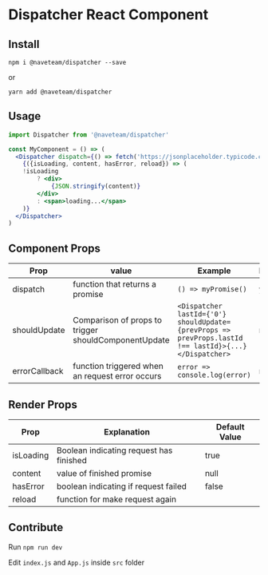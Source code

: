 # Dispatcher React Component

## Install

`npm i @naveteam/dispatcher --save`

or

`yarn add @naveteam/dispatcher`

## Usage

```jsx
import Dispatcher from '@naveteam/dispatcher'

const MyComponent = () => (
  <Dispatcher dispatch={() => fetch('https://jsonplaceholder.typicode.com/todos/1')}>
    {({isLoading, content, hasError, reload}) => (
    !isLoading
        ? <div>
            {JSON.stringify(content)}
        </div>
        : <span>loading...</span>
    )}
  </Dispatcher>
)
```

## Component Props

| Prop  |  value | Example | Required |
|---|---|---|---|
| dispatch | function that returns a promise |  `() => myPromise()` | yes |
| shouldUpdate  | Comparison of props to trigger shouldComponentUpdate  | ```<Dispatcher lastId={'0'} shouldUpdate={prevProps => prevProps.lastId !== lastId}>{...}</Dispatcher> ``` | no |
| errorCallback  | function triggered when an request error occurs  |  `error => console.log(error)` | no |

## Render Props

| Prop  | Explanation | Default Value |
|---|---|---|
| isLoading | Boolean indicating request has finished | true |
| content | value of finished promise | null |
| hasError | boolean indicating if request failed | false |
| reload | function for make request again

## Contribute

Run `npm run dev`

Edit `index.js` and `App.js` inside `src` folder